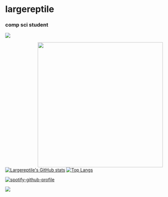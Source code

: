 # largereptile

### comp sci student

![](https://komarev.com/ghpvc/?username=largereptile&style=flat-square&color=blue)

<img height="400" width="400" align="right" src="https://avatars.githubusercontent.com/u/22501149?v=4"/>

[![Largereptile's GitHub stats](https://github-readme-stats.vercel.app/api?username=largereptile&theme=synthwave&&show_icons=true)](https://github.com/anuraghazra/github-readme-stats)
[![Top Langs](https://github-readme-stats.vercel.app/api/top-langs/?username=largereptile&?&hide=jupyter%20notebook&theme=synthwave)](https://github.com/anuraghazra/github-readme-stats)

[![spotify-github-profile](https://spotify-github-profile.vercel.app/api/view?uid=8574zcgnmz5jsmfpsk0wzmk53&cover_image=true&theme=novatorem)](https://github.com/kittinan/spotify-github-profile)


![](https://hit.yhype.me/github/profile?user_id=22501149)
